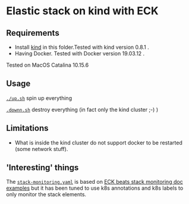 # Elastic stack on kind with ECK

## Requirements

* Install [kind](https://kind.sigs.k8s.io) in this folder.Tested with kind version 0.8.1 .
* Having Docker. Tested with Docker version 19.03.12 .

Tested on MacOS Catalina 10.15.6

## Usage

[`./up.sh`](./up.sh) spin up everything

[`.downn.sh`](./down.sh) destroy everything (in fact only the kind cluster ;-) )

## Limitations

* What is inside the kind cluster do not support docker to be restarted (some network stuff).

## 'Interesting' things

The [`stack-monitoring.yaml`](./stack-monitoring.yaml) is based on [ECK beats stack monitoring doc examples](https://github.com/elastic/cloud-on-k8s/blob/master/config/recipes/beats/stack_monitoring.yaml) but it has been tuned to use k8s annotations and k8s labels to only monitor the stack elements.

